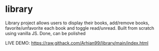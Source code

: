 # library
Library project allows users to display their books, add/remove books, favorite/unfavorite each book and toggle read/unread. Built from scratch using vanilla JS. Done, can be polished


LIVE DEMO: https://raw.githack.com/Arhian99/library/main/index.html
